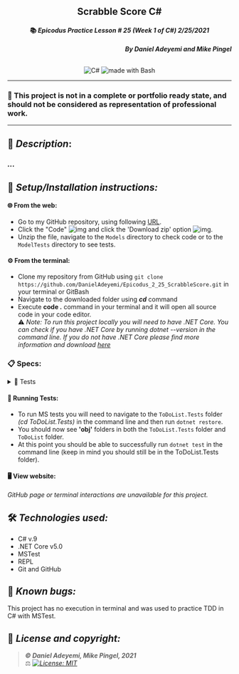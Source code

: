 ## <div align="center">Scrabble Score C#</div>
#### <div align="center">📚 *Epicodus Practice Lesson # 25  (Week 1 of C#)  2/25/2021* </div> 
***<p align="right">By Daniel Adeyemi and Mike Pingel***</p>   
<p align="center">
<br>

<img alt="C#" src="https://img.shields.io/badge/c%23%20-%23239120.svg?&style=for-the-badge&logo=c-sharp&logoColor=white"/>
<img alt="made with Bash" src="https://img.shields.io/badge/Made%20with-Bash-1f425f.svg"/>
</p>

___
### 📇 This project is not in a complete or portfolio ready state, and should not be considered as representation of professional work.
___
## 🚩 *Description*:    
### *...*


## 🔧 *Setup/Installation instructions:*
#### 🌐 From the web:
* Go to my GitHub repository, using following [URL](https://github.com/DanielAdeyemi/Epicodus_2_25_ScrabbleScore.git).
* Click the "Code" ![img](img/code.png) and click the 'Download zip' option ![img](img/zip.png).
* Unzip the file, navigate to the `Models` directory to check code or to the `ModelTests` directory to see tests.
#### ⚙️ From the terminal: 
* Clone my repository from GitHub using `git clone https://github.com/DanielAdeyemi/Epicodus_2_25_ScrabbleScore.git` in your terminal or GitBash
* Navigate to the downloaded folder using ***cd*** command
* Execute **code .** command in your terminal and it will open all source code in your code editor.    
⚠️ *Note: To run this project locally you will need to have .NET Core. You can check if you have .NET Core by running dotnet --version in the command line. If you do not have .NET Core please find more information and download [here](https://dotnet.microsoft.com/download/dotnet)*
### 📋 Specs:
<details>
<summary>🚥 Tests</summary>

| # | Behavior | Input |  Output | Complete |
| :------------- | :------------- | :------------- | :------------ | :-------------: |
| 01 | For empty string display 0 | "" | 0 |❌|
| 02 | For each vowel in a string add 1 point | aourt | 3 |❌ |
| 03 | If string has D or G add 2 points for each appearance | aourtdg | 7 | ❌|
| 04 | If string has B, C, M, P add 3 points for each appearance| aodbmy | 10 | ❌|
| 05 | If string has F, H, V, W, Y add 4 points for each appearance | aodbmy| 14 | ❌ |
| 06 | If string has K add 5 points for each appearance | audfk | 13 | ❌  |
| 07 | If string has J, X add 8 points for each appearance | audfkj | 21 | ❌  |
| 08 | If string has Q, Z add 10 points for each appearance | audfkjz | 31 | ❌  |
| 09 |  |  |  | ✅  |
| 10 |  | | | ❌ |

</details>



#### 🏁 Running Tests:
* To run MS tests you will need to navigate to the `ToDoList.Tests` folder *(cd ToDoList.Tests)* in the command line and then run `dotnet restore`.
* You should now see **'obj'** folders in both the `ToDoList.Tests` folder and `ToDoList` folder.
* At this point you should be able to successfully run `dotnet test` in the command line (keep in mind you should still be in the ToDoList.Tests folder).

####  🖥️ View website:
*GitHub page or terminal interactions are unavailable for this project.*

## 🛠️ *Technologies used:*
* C# v.9
* .NET Core v5.0
* MSTest
* REPL
* Git and GitHub

## 🐛 *Known bugs:*
This project has no execution in terminal and was used to practice TDD in C# with MSTest.

## 📘 *License and copyright:*

> ***© Daniel Adeyemi, Mike Pingel, 2021***  
> ⚖️ *[![License: MIT](https://img.shields.io/badge/License-MIT-yellow.svg)](https://opensource.org/licenses/MIT)*